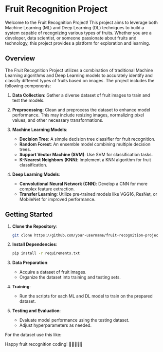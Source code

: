 # Fruit Recognition Project

Welcome to the Fruit Recognition Project! This project aims to leverage both Machine Learning (ML) and Deep Learning (DL) techniques to build a system capable of recognizing various types of fruits. Whether you are a developer, data scientist, or someone passionate about fruits and technology, this project provides a platform for exploration and learning.

## Overview

The Fruit Recognition Project utilizes a combination of traditional Machine Learning algorithms and Deep Learning models to accurately identify and classify different types of fruits based on images. The project includes the following components:

1. **Data Collection**: Gather a diverse dataset of fruit images to train and test the models.

2. **Preprocessing**: Clean and preprocess the dataset to enhance model performance. This may include resizing images, normalizing pixel values, and other necessary transformations.

3. **Machine Learning Models**:
    - **Decision Tree**: A simple decision tree classifier for fruit recognition.
    - **Random Forest**: An ensemble model combining multiple decision trees.
    - **Support Vector Machine (SVM)**: Use SVM for classification tasks.
    - **K-Nearest Neighbors (KNN)**: Implement a KNN algorithm for fruit classification.

4. **Deep Learning Models**:
    - **Convolutional Neural Network (CNN)**: Develop a CNN for more complex feature extraction.
    - **Transfer Learning**: Utilize pre-trained models like VGG16, ResNet, or MobileNet for improved performance.

## Getting Started

1. **Clone the Repository**:

    ```bash
    git clone https://github.com/your-username/fruit-recognition-project.git
    ```

2. **Install Dependencies**:

    ```bash
    pip install -r requirements.txt
    ```

3. **Data Preparation**:

    - Acquire a dataset of fruit images.
    - Organize the dataset into training and testing sets.

4. **Training**:

    - Run the scripts for each ML and DL model to train on the prepared dataset.

5. **Testing and Evaluation**:

    - Evaluate model performance using the testing dataset.
    - Adjust hyperparameters as needed.

For the dataset use this like: 

Happy fruit recognition coding! 🍏🍊🍇🍓🍍
